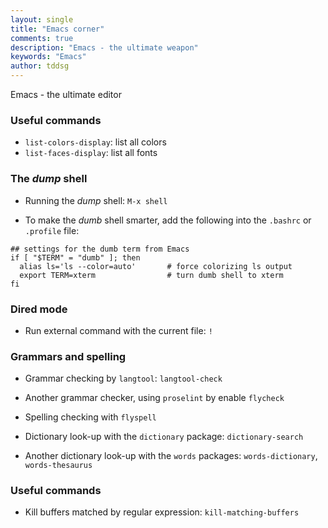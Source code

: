 ```yaml
---
layout: single
title: "Emacs corner"
comments: true
description: "Emacs - the ultimate weapon"
keywords: "Emacs"
author: tddsg
---
```


Emacs - the ultimate editor

### Useful commands ###

* `list-colors-display`: list all colors
* `list-faces-display`: list all fonts

### The *dump* shell ###

* Running the *dump* shell: `M-x shell`

* To make the *dumb* shell smarter, add the following into the
  `.bashrc` or `.profile` file:

``` shell
## settings for the dumb term from Emacs
if [ "$TERM" = "dumb" ]; then
  alias ls='ls --color=auto'       # force colorizing ls output
  export TERM=xterm                # turn dumb shell to xterm
fi
```


### Dired mode ###

* Run external command with the current file: `!`

### Grammars and spelling ###

* Grammar checking by `langtool`: `langtool-check`

* Another grammar checker, using `proselint` by enable `flycheck`

* Spelling checking with `flyspell`

* Dictionary look-up with the `dictionary` package: `dictionary-search`

* Another dictionary look-up with the `words` packages: `words-dictionary`, `words-thesaurus`

### Useful commands ###

* Kill buffers matched by regular expression: `kill-matching-buffers`
